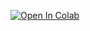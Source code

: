 [![Open In Colab](https://colab.research.google.com/assets/colab-badge.svg)](https://colab.research.google.com/github/RoseLuo02/ptycho_integration/blob/main/automatic_SAM_mask_ROI_ptycho_SSB.ipynb)
